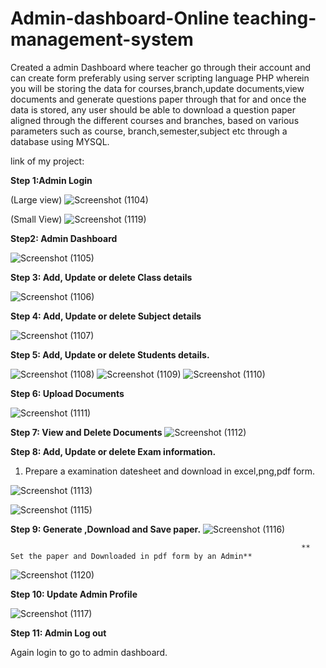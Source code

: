 # Admin-dashboard-Online teaching-management-system
Created a admin Dashboard where teacher go through their account and can create form preferably using server scripting language PHP wherein you will be storing the data for courses,branch,update documents,view documents and generate questions paper through that for and once the data is stored, any user should be able to download a question paper aligned through the different courses and branches, based on various parameters such as course, branch,semester,subject etc through a database using MYSQL.
   
   link of my project:
                     
**Step 1:Admin Login**

(Large view)
![Screenshot (1104)](https://user-images.githubusercontent.com/65597267/114757723-d2e8ae00-9d79-11eb-8c7d-9a000f3a8b19.png)

(Small View)
![Screenshot (1119)](https://user-images.githubusercontent.com/65597267/114757810-eeec4f80-9d79-11eb-9cdc-c562088e7b12.png)

**Step2: Admin Dashboard**

![Screenshot (1105)](https://user-images.githubusercontent.com/65597267/114757903-04fa1000-9d7a-11eb-8d4a-04810a9a95aa.png)

**Step 3: Add, Update or delete Class details**

![Screenshot (1106)](https://user-images.githubusercontent.com/65597267/114758012-20651b00-9d7a-11eb-941d-f863fd4cae98.png)

**Step 4: Add, Update or delete Subject details**

![Screenshot (1107)](https://user-images.githubusercontent.com/65597267/114758159-47bbe800-9d7a-11eb-8baa-b8d211b50ed6.png)

**Step 5: Add, Update or delete Students details.**

![Screenshot (1108)](https://user-images.githubusercontent.com/65597267/114758205-54404080-9d7a-11eb-8f67-4aa066183bc6.png)
![Screenshot (1109)](https://user-images.githubusercontent.com/65597267/114758215-586c5e00-9d7a-11eb-9bea-bfa9b07b6433.png)
![Screenshot (1110)](https://user-images.githubusercontent.com/65597267/114758228-5b674e80-9d7a-11eb-82bd-c197b05a2a1d.png)

**Step 6: Upload Documents**

![Screenshot (1111)](https://user-images.githubusercontent.com/65597267/114758345-7cc83a80-9d7a-11eb-8a3a-9fb7617731d0.png)

**Step 7: View and Delete Documents**
![Screenshot (1112)](https://user-images.githubusercontent.com/65597267/114758359-805bc180-9d7a-11eb-8230-1cf4f1fabcde.png)

**Step 8: Add, Update or delete Exam information.**

1) Prepare a examination datesheet and download in excel,png,pdf form.

![Screenshot (1113)](https://user-images.githubusercontent.com/65597267/114758788-ff50fa00-9d7a-11eb-8b80-f303f59df66f.png)

![Screenshot (1115)](https://user-images.githubusercontent.com/65597267/114758831-0972f880-9d7b-11eb-87f9-5d1e37fafad8.png)

**Step 9: Generate ,Download and Save paper.**
![Screenshot (1116)](https://user-images.githubusercontent.com/65597267/114758922-260f3080-9d7b-11eb-9a86-7317e9393dfb.png)

                                                                     ** Set the paper and Downloaded in pdf form by an Admin**
![Screenshot (1120)](https://user-images.githubusercontent.com/65597267/114759476-d5e49e00-9d7b-11eb-82b6-f10baee37557.png)

**Step 10: Update Admin Profile**

![Screenshot (1117)](https://user-images.githubusercontent.com/65597267/114759080-5a82ec80-9d7b-11eb-8df2-4c0e61772fd1.png)


**Step 11: Admin Log out**

Again login to go to admin dashboard.
